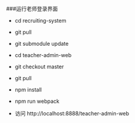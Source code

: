 ###运行老师登录界面



* cd recruiting-system
* git pull
* git submodule update

* cd teacher-admin-web
* git checkout master
* git pull
* npm install
* npm run webpack
* 访问 http://localhost:8888/teacher-admin-web

